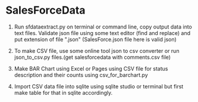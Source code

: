 # SalesForceData
1. Run sfdataextract.py on terminal or command line, copy output data into text files.
  Validate json file using some text editor (find and replace) and put extension of file ".json" (SalesForce.json file here is valid json)

2. To make CSV file, use some online tool json to csv converter or run json_to_csv.py files.(get salesforcedata with comments.csv file)

3. Make BAR Chart using Excel or Pages using CSV file for status description and their counts using csv_for_barchart.py

4. Import CSV data file into sqlite using sqlite studio or terminal but first make table for that in sqlite accordingly.
